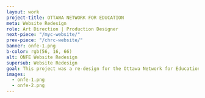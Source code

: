 ```yaml
---
layout: work
project-title: OTTAWA NETWORK FOR EDUCATION
meta: Website Redesign
role: Art Direction | Production Designer
next-piece: "/myc-website/"
prev-piece: "/chrc-website/"
banner: onfe-1.png
b-color: rgb(56, 16, 66)
alt: ONFE Website Redesign
supersub: Website Redesign
goal: This project was a re-design for the Ottawa Network for Education’s website. I worked with and had a strategist and interaction designer on the team that did the initial wireframes from which I completed the visual designs.
images:
  - onfe-1.png
  - onfe-2.png
---
```

